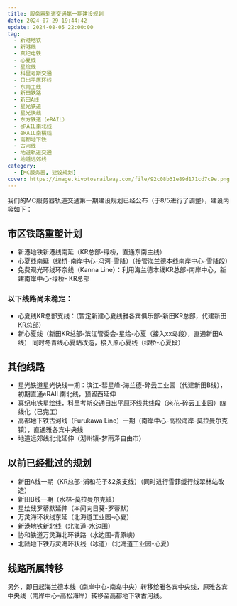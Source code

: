 ```yaml
---
title: 服务器轨道交通第一期建设规划
date: 2024-07-29 19:44:42
update: 2024-08-05 22:00:00
tag:
  - 新港地铁
  - 新港线
  - 真纪电铁
  - 心夏线
  - 星绘线
  - 科里考斯交通
  - 日出平原环线
  - 东南主线
  - 新田铁路
  - 新田A线
  - 星光铁道
  - 星光快线
  - 东方铁道（eRAIL）
  - eRAIL南北线
  - eRAIL南横线
  - 高都地下铁
  - 古河线
  - 地道轨道交通
  - 地道远郊线
category:
  - [MC服务器, 建设规划]
cover: https://image.kivotosrailway.com/file/92c08b31e89d171cd7c9e.png 
---
```

我们的MC服务器轨道交通第一期建设规划已经公布（于8/5进行了调整），建设内容如下：
## 市区铁路重塑计划
* 新港地铁新港线南延（KR总部-绿桥，直通东南主线）
* 心夏线南延（绿桥-南岸中心-冯河-雪降）（接管海兰德本线南岸中心-雪降段）
* 免费观光环线环奈线（Kanna Line）：利用海兰德本线KR总部-南岸中心，新建南岸中心-绿桥- KR总部
### 以下线路尚未稳定：
* 心夏线KR总部支线：（暂定新建心夏线雅各宾俱乐部-新田KR总部，代建新田KR总部）
* 新心夏线（新田KR总部-滨江管委会-星绘-心夏（接入xx岛段），直通新田A线）
同时冬青线心夏站改造，接入原心夏线（绿桥-心夏段）
## 其他线路
* 星光铁道星光快线一期：滨江-彗星峰-海兰德-碎云工业园（代建新田B线），初期直通eRAIL南北线，预留西延伸
* 真纪电铁星绘线，科里考斯交通日出平原环线共线段（米花-碎云工业园）四线化（已完工）
* 高都地下铁古河线（Furukawa Line）一期（南岸中心-高松海岸-莫拉曼尔克镇），直通雅各宾中央线
* 地道远郊线北北延伸（沏州镇-梦雨泽自由市）

## 以前已经批过的规划
* 新田A线一期（KR总部-浦和花子&2条支线）（同时进行雪菲缓行线翠林站改造）
* 新田B线一期（水林-莫拉曼尔克镇）
* 星绘线罗蒂默延伸（本间向日葵-罗蒂默）
* 万灵海环状线东延（北海道工业园-心夏）
* 新港地铁新北线（北海道-水边围）
* 协和铁道万灵海北环铁路（水边围-青原峡）
* 北陆地下铁万灵海环状线（冰道）（北海道工业园-心夏）

## 线路所属转移
另外，即日起海兰德本线（南岸中心-南岛中央）转移给雅各宾中央线，原雅各宾中央线（南岸中心-高松海岸）转移至高都地下铁古河线。